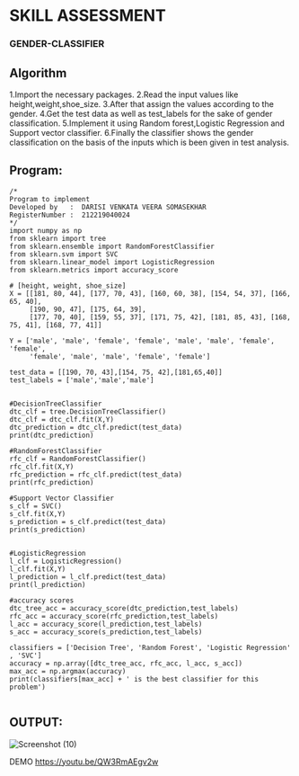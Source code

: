 #                         SKILL ASSESSMENT
###                      GENDER-CLASSIFIER
## Algorithm
1.Import the necessary packages.
2.Read the input values like height,weight,shoe_size.
3.After that assign the values according to the gender.
4.Get the test data as well as test_labels for the sake of gender classification.
5.Implement it using Random forest,Logistic Regression and Support vector classifier.
6.Finally the classifier shows the gender classification on the basis of the inputs which is been given in test analysis.

## Program:
```
/*
Program to implement 
Developed by   :  DARISI VENKATA VEERA SOMASEKHAR
RegisterNumber :  212219040024
*/
import numpy as np
from sklearn import tree
from sklearn.ensemble import RandomForestClassifier
from sklearn.svm import SVC
from sklearn.linear_model import LogisticRegression
from sklearn.metrics import accuracy_score

# [height, weight, shoe_size]
X = [[181, 80, 44], [177, 70, 43], [160, 60, 38], [154, 54, 37], [166, 65, 40],
     [190, 90, 47], [175, 64, 39],
     [177, 70, 40], [159, 55, 37], [171, 75, 42], [181, 85, 43], [168, 75, 41], [168, 77, 41]]

Y = ['male', 'male', 'female', 'female', 'male', 'male', 'female', 'female',
     'female', 'male', 'male', 'female', 'female']

test_data = [[190, 70, 43],[154, 75, 42],[181,65,40]]
test_labels = ['male','male','male']


#DecisionTreeClassifier
dtc_clf = tree.DecisionTreeClassifier()
dtc_clf = dtc_clf.fit(X,Y)
dtc_prediction = dtc_clf.predict(test_data)
print(dtc_prediction)

#RandomForestClassifier
rfc_clf = RandomForestClassifier()
rfc_clf.fit(X,Y)
rfc_prediction = rfc_clf.predict(test_data)
print(rfc_prediction)

#Support Vector Classifier
s_clf = SVC()
s_clf.fit(X,Y)
s_prediction = s_clf.predict(test_data)
print(s_prediction)


#LogisticRegression
l_clf = LogisticRegression()
l_clf.fit(X,Y)
l_prediction = l_clf.predict(test_data)
print(l_prediction)

#accuracy scores
dtc_tree_acc = accuracy_score(dtc_prediction,test_labels)
rfc_acc = accuracy_score(rfc_prediction,test_labels)
l_acc = accuracy_score(l_prediction,test_labels)
s_acc = accuracy_score(s_prediction,test_labels)

classifiers = ['Decision Tree', 'Random Forest', 'Logistic Regression' , 'SVC']
accuracy = np.array([dtc_tree_acc, rfc_acc, l_acc, s_acc])
max_acc = np.argmax(accuracy)
print(classifiers[max_acc] + ' is the best classifier for this problem')


```

## OUTPUT:

![Screenshot (10)](https://user-images.githubusercontent.com/78737336/172795246-fd14b5f9-4ed6-43fc-9e69-ca78f8d5c797.png)

DEMO
https://youtu.be/QW3RmAEgv2w

